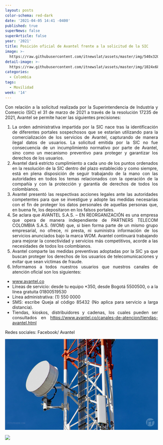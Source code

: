 ```yaml
---
layout: posts
color-schema: red-dark
date: '2021-04-05 14:41 -0400'
published: true
superNews: false
superArticle: false
year: '2021'
title: Posición oficial de Avantel frente a la solicitud de la SIC
image: >-
  https://raw.githubusercontent.com/itnewslat/assets/master/img/540x320/Telecomunicacion-p.jpg
detail-image: >-
  https://raw.githubusercontent.com/itnewslat/assets/master/img/1024x680/Telecomunicacion-g.jpg
categories:
  - Colombia
tags:
  - Movilidad
week: '14'
---
```

<p style="text-align: justify;">Con relación a la solicitud realizada por la Superintendencia de Industria y Comercio (SIC) el 31 de marzo de 2021 a través de la resolución 17235 de 2021, Avantel se permite hacer las siguientes precisiones:</p>

<ol style="text-align: justify;">
	<li>La orden administrativa impartida por la SIC nace tras la identificación de diferentes portales sospechosos que se estarían utilizando para la comercialización de los servicios de Avantel, capturando de manera ilegal datos de usuarios. La solicitud emitida por la SIC no fue consecuencia de un incumplimiento normativo por parte de Avantel, sino como un mecanismo preventivo para proteger y garantizar los derechos de los usuarios.</li>
	<li>Avantel dará estricto cumplimiento a cada uno de los puntos ordenados en la resolución de la SIC dentro del plazo establecido y como siempre, está en plena disposición de seguir trabajando de la mano con las autoridades en todos los temas relacionados con la operación de la compañía y con la protección y garantía de derechos de todos los colombianos.</li>
	<li>Avantel presentó las respectivas acciones legales ante las autoridades competentes para que se investigue y adopte las medidas necesarias con el fin de proteger los datos personales de aquellas personas que, en buena fe, los depositaron en los falsos portales.</li>
	<li>Se aclara que AVANTEL S.A.S. – EN REORGANIZACIÓN es una empresa que opera de manera independiente de PARTNERS TELECOM COLOMBIA S.A.S. (WOM) que, si bien forma parte de un mismo grupo empresarial, no ofrece, ni presta, ni suministra información de los servicios anunciados bajo la marca WOM. Avantel continuará trabajando para mejorar la conectividad y servicios más competitivos, acorde a las necesidades de todos los colombianos.</li>
	<li>Avantel comparte las medidas preventivas adoptadas por la SIC ya que buscan proteger los derechos de los usuarios de telecomunicaciones y evitar que sean víctimas de fraude.</li>
	<li>Informamos a todos nuestros usuarios que nuestros canales de atención oficial son los siguientes:</li>
</ol>
<ul style="text-align: justify;">
	<li><a href="http://www.avantel.co">www.avantel.co</a></li>
	<li>Líneas de servicio: desde tu equipo *350, desde Bogotá 5500500, o a la línea gratuita 01800519530</li>
	<li>Línea administrativa: (1) 550 0000</li>
	<li>SMS: escribe Queja al código 85432 (No aplica para servicio a larga distancia).</li>
	<li>Tiendas, kioskos, distribuidores y cadenas, los cuales pueden ser consultados en <a href="https://www.avantel.co/canales-de-atencion/tiendas-avantel.html">https://www.avantel.co/canales-de-atencion/tiendas-avantel.html</a></li>
</ul>
<p style="text-align: justify;">Redes sociales: Facebook/ Avantel</p>

![](https://raw.githubusercontent.com/itnewslat/assets/master/img/540x320/Telecomunicacion-p.jpg)

<img src="https://tracker.metricool.com/c3po.jpg?hash=56f88a41e39ab42c063cc51676587a04"/>
